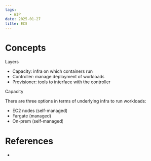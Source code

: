 ```yaml
---
tags:
  - WIP
date: 2025-01-27
title: ECS
---
```


# Concepts

Layers

- Capacity: infra on which containers run
- Controller: manage deployment of workloads
- Provisioner: tools to interface with the controller

Capacity

There are three options in terms of underlying infra to run workloads:

- EC2 nodes (self-managed)
- Fargate (managed)
- On-prem (self-managed)

# References

- 
